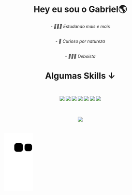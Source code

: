 ### <h1 align="center" >Hey eu sou o Gabriel🌎</h1>


<h6 align="center" >- 👩🏻‍💻 Estudando mais e mais</h6>
<h6 align="center" >- 👀 Curioso por natureza</h6>
<h6 align="center" >- 🧘🏻‍♂️ Deboista</h6>

<h1 align="center"> Algumas Skills ↓</h1>
<div style="display: inline_block"><br>
<p align="center">
<img src="https://img.shields.io/badge/GitHub-100000?style=for-the-badge&logo=github&logoColor=white"/>
<img src="https://img.shields.io/badge/HTML5-E34F26?style=for-the-badge&logo=html5&logoColor=white"/> 
<img src="https://img.shields.io/badge/CSS3-1572B6?style=for-the-badge&logo=css3&logoColor=white"/>
<img src="https://img.shields.io/badge/JavaScript-F7DF1E?style=for-the-badge&logo=javascript&logoColor=black"/> 
<img src="https://img.shields.io/badge/MySQL-00000F?style=for-the-badge&logo=mysql&logoColor=white"/> 
<img src="https://img.shields.io/badge/Python-14354C?style=for-the-badge&logo=python&logoColor=white"/>
<img src="https://img.shields.io/badge/Git-E34F26?style=for-the-badge&logo=git&logoColor=white"/></p>
</div>                         

<h1 align="center"><img src="https://giffiles.alphacoders.com/297/2970.gif"></h1>

## 

<div>
 
 ![Snake animation](https://github.com/rafaballerini/rafaballerini/blob/output/github-contribution-grid-snake.svg)

</div>
